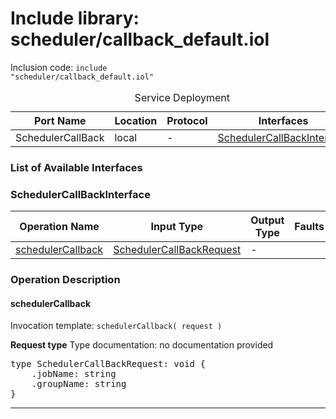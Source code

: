 # Include library: scheduler/callback_default.iol

Inclusion code: <code>include "scheduler/callback_default.iol"</code>

<table>
  <caption>Service Deployment</caption>
  <thead>
    <tr>
      <th>Port Name</th>
      <th>Location</th>
      <th>Protocol</th>
      <th>Interfaces</th>
    </tr>
  </thead>
  <tbody>
    <tr>
      <td>SchedulerCallBack</td>
      <td>local</td>
      <td>-</td>
      <td><a href="#SchedulerCallBackInterface">SchedulerCallBackInterface</a></td>
    </tr>
  </tbody>
</table>

<h3>List of Available Interfaces</h3>

<h3 id="SchedulerCallBackInterface">SchedulerCallBackInterface</h3>

<table>
  <thead>
    <tr>
      <th>Operation Name</th>
      <th>Input Type</th>
      <th>Output Type</th>
      <th>Faults</th>
    </tr>
  </thead>
  <tbody>
    <tr>
      <td><a href="#schedulerCallback">schedulerCallback</a></td>
      <td><a href="#SchedulerCallBackRequest">SchedulerCallBackRequest</a></td>
      <td> - </td>
      <td>
      </td>
    </tr>
  </tbody>
</table>

### Operation Description


<a id="schedulerCallback"></a>
#### schedulerCallback


Invocation template: <code>schedulerCallback( request )</code>

**Request type**
<a id="SchedulerCallBackRequest"></a>
Type documentation: no documentation provided 
<pre>type SchedulerCallBackRequest: void {
	.jobName: string
	.groupName: string
}</pre>





---





